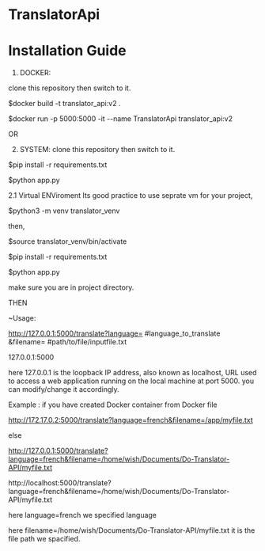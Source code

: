 # TranslatorApi


# Installation Guide #


1. DOCKER:

clone this repository then switch to it.

$docker build -t translator_api:v2 .

$docker run -p 5000:5000 -it --name TranslatorApi translator_api:v2

OR 

2. SYSTEM:
clone this repository then switch to it.

$pip install -r requirements.txt

$python app.py

2.1 Virtual ENViroment 
Its good practice to use seprate vm for your project,

$python3 -m venv translator_venv

then,

$source translator_venv/bin/activate

$pip install -r requirements.txt

$python app.py

make sure you are in project directory.


THEN

~Usage:


http://127.0.0.1:5000/translate?language= #language_to_translate &filename= #path/to/file/inputfile.txt


127.0.0.1:5000

here 127.0.0.1 is the loopback IP address, also known as localhost,
URL used to access a web application running on the local machine at port 5000.
you can modify/change it accordingly.

Example :
if you have created Docker container from Docker file 

http://172.17.0.2:5000/translate?language=french&filename=/app/myfile.txt

else 

http://127.0.0.1:5000/translate?language=french&filename=/home/wish/Documents/Do-Translator-API/myfile.txt

http://localhost:5000/translate?language=french&filename=/home/wish/Documents/Do-Translator-API/myfile.txt

here language=french we specified language
  
here filename=/home/wish/Documents/Do-Translator-API/myfile.txt it is the file path we spacified.

